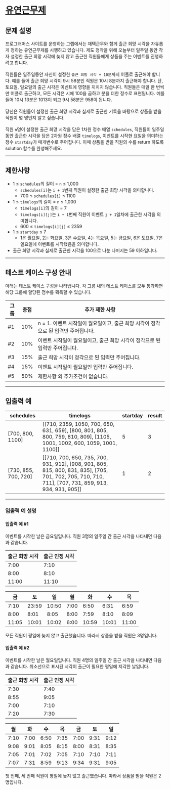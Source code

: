 # [유연근무제](https://school.programmers.co.kr/learn/courses/30/lessons/388351)

## 문제 설명

프로그래머스 사이트를 운영하는 그렙에서는 재택근무와 함께 출근 희망 시각을 자유롭게 정하는 유연근무제를 시행하고 있습니다. 제도 정착을 위해 오늘부터 일주일 동안 각자 설정한 출근 희망 시각에 늦지 않고 출근한 직원들에게 상품을 주는 이벤트를 진행하려고 합니다.<br><br>
직원들은 일주일동안 자신이 설정한 `출근 희망 시각 + 10분`까지 어플로 출근해야 합니다. 예를 들어 출근 희망 시각이 9시 58분인 직원은 10시 8분까지 출근해야 합니다. 단, 토요일, 일요일의 출근 시각은 이벤트에 영향을 끼치지 않습니다. 직원들은 매일 한 번씩만 어플로 출근하고, 모든 시각은 시에 100을 곱하고 분을 더한 정수로 표현됩니다. 예를 들어 10시 13분은 1013이 되고 9시 58분은 958이 됩니다.<br><br>
당신은 직원들이 설정한 출근 희망 시각과 실제로 출근한 기록을 바탕으로 상품을 받을 직원이 몇 명인지 알고 싶습니다.<br><br>
직원 `n`명이 설정한 출근 희망 시각을 담은 1차원 정수 배열 `schedules`, 직원들이 일주일 동안 출근한 시각을 담은 2차원 정수 배열 `timelogs`, 이벤트를 시작한 요일을 의미하는 정수 `startday`가 매개변수로 주어집니다. 이때 상품을 받을 직원의 수를 return 하도록 solution 함수를 완성해주세요.

---

## 제한사항

- 1 ≤ `schedules`의 길이 = `n` ≤ 1,000
  - `schedules[i]`는 `i + 1`번째 직원이 설정한 출근 희망 시각을 의미합니다.
  - 700 ≤ `schedules[i]` ≤ 1100
- 1 ≤ `timelogs`의 길이 = `n` ≤ 1,000
  - `timelogs[i]`의 길이 = 7
  - `timelogs[i][j]`는 `i + 1`번째 직원이 이벤트 `j + 1`일차에 출근한 시각을 의미합니다.
  - 600 ≤ `timelogs[i][j]` ≤ 2359
- 1 ≤ `startday` ≤ 7
  - 1은 월요일, 2는 화요일, 3은 수요일, 4는 목요일, 5는 금요일, 6은 토요일, 7은 일요일에 이벤트를 시작했음을 의미합니다.
- 출근 희망 시각과 실제로 출근한 시각을 100으로 나눈 나머지는 59 이하입니다.

---

## 테스트 케이스 구성 안내

아래는 테스트 케이스 구성을 나타냅니다. 각 그룹 내의 테스트 케이스를 모두 통과하면 해당 그룹에 할당된 점수를 획득할 수 있습니다.

| 그룹 | 총점 | 추가 제한 사항                                                                     |
| ---- | ---- | ---------------------------------------------------------------------------------- |
| #1   | 10%  | n = 1. 이벤트 시작일이 월요일이고, 출근 희망 시각이 정각으로 된 입력만 주어집니다. |
| #2   | 10%  | 이벤트 시작일이 월요일이고, 출근 희망 시각이 정각으로 된 입력만 주어집니다.        |
| #3   | 15%  | 출근 희망 시각이 정각으로 된 입력만 주어집니다.                                    |
| #4   | 15%  | 이벤트 시작일이 월요일인 입력만 주어집니다.                                        |
| #5   | 50%  | 제한사항 외 추가조건이 없습니다.                                                   |

---

## 입출력 예

| schedules            | timelogs                                                                                                                                             | startday | result |
| -------------------- | ---------------------------------------------------------------------------------------------------------------------------------------------------- | -------- | ------ |
| [700, 800, 1100]     | [[710, 2359, 1050, 700, 650, 631, 659], [800, 801, 805, 800, 759, 810, 809], [1105, 1001, 1002, 600, 1059, 1001, 1100]]                              | 5        | 3      |
| [730, 855, 700, 720] | [[710, 700, 650, 735, 700, 931, 912], [908, 901, 805, 815, 800, 831, 835], [705, 701, 702, 705, 710, 710, 711], [707, 731, 859, 913, 934, 931, 905]] | 1        | 2      |

---

### 입출력 예 설명

#### 입출력 예 #1

이벤트를 시작한 날은 금요일입니다. 직원 3명의 일주일 간 출근 시각을 나타내면 다음과 같습니다.

| 출근 희망 시각 | 출근 인정 시각 |
| -------------- | -------------- |
| 7:00           | 7:10           |
| 8:00           | 8:10           |
| 11:00          | 11:10          |

| 금    | 토    | 일    | 월   | 화    | 수    | 목    |
| ----- | ----- | ----- | ---- | ----- | ----- | ----- |
| 7:10  | 23:59 | 10:50 | 7:00 | 6:50  | 6:31  | 6:59  |
| 8:00  | 8:01  | 8:05  | 8:00 | 7:59  | 8:10  | 8:09  |
| 11:05 | 10:01 | 10:02 | 6:00 | 10:59 | 10:01 | 11:00 |

모든 직원이 평일에 늦지 않고 출근했습니다. 따라서 상품을 받을 직원은 3명입니다.

#### 입출력 예 #2

이벤트를 시작한 날은 월요일입니다. 직원 4명의 일주일 간 출근 시각을 나타내면 다음과 같습니다. 취소선으로 표시된 시각이 출근이 필요한 평일에 지각한 날입니다.

| 출근 희망 시각 | 출근 인정 시각 |
| -------------- | -------------- |
| 7:30           | 7:40           |
| 8:55           | 9:05           |
| 7:00           | 7:10           |
| 7:20           | 7:30           |

| 월   | 화   | 수   | 목   | 금   | 토   | 일   |
| ---- | ---- | ---- | ---- | ---- | ---- | ---- |
| 7:10 | 7:00 | 6:50 | 7:35 | 7:00 | 9:31 | 9:12 |
| 9:08 | 9:01 | 8:05 | 8:15 | 8:00 | 8:31 | 8:35 |
| 7:05 | 7:01 | 7:02 | 7:05 | 7:10 | 7:10 | 7:11 |
| 7:07 | 7:31 | 8:59 | 9:13 | 9:34 | 9:31 | 9:05 |

첫 번째, 세 번째 직원이 평일에 늦지 않고 출근했습니다. 따라서 상품을 받을 직원은 2명입니다.
